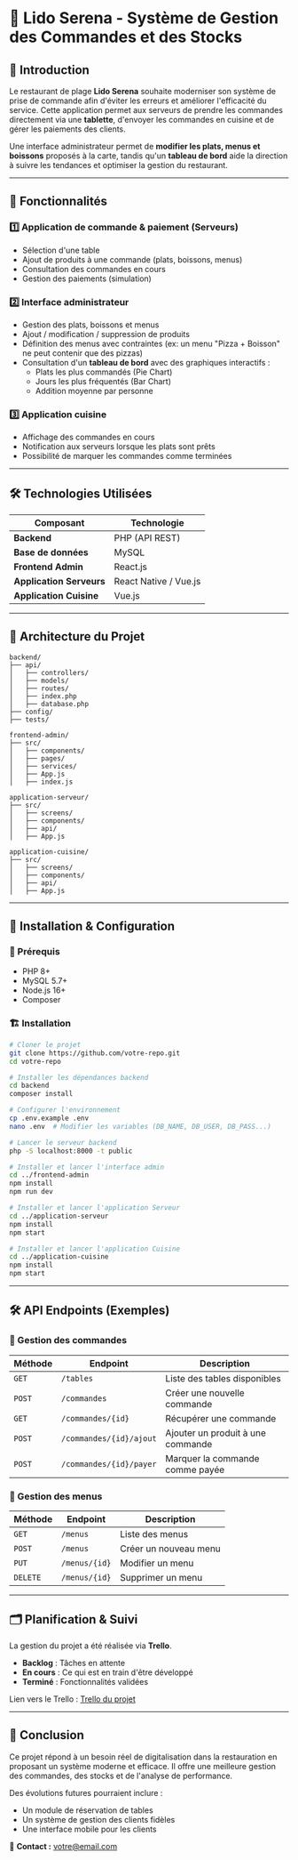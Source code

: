 # 📌 Lido Serena - Système de Gestion des Commandes et des Stocks

## 📖 Introduction
Le restaurant de plage **Lido Serena** souhaite moderniser son système de prise de commande afin d'éviter les erreurs et améliorer l'efficacité du service. Cette application permet aux serveurs de prendre les commandes directement via une **tablette**, d'envoyer les commandes en cuisine et de gérer les paiements des clients. 

Une interface administrateur permet de **modifier les plats, menus et boissons** proposés à la carte, tandis qu'un **tableau de bord** aide la direction à suivre les tendances et optimiser la gestion du restaurant.

---

## 🎯 Fonctionnalités

### 1️⃣ Application de commande & paiement (Serveurs)
- Sélection d'une table
- Ajout de produits à une commande (plats, boissons, menus)
- Consultation des commandes en cours
- Gestion des paiements (simulation)

### 2️⃣ Interface administrateur
- Gestion des plats, boissons et menus 
- Ajout / modification / suppression de produits
- Définition des menus avec contraintes (ex: un menu "Pizza + Boisson" ne peut contenir que des pizzas)
- Consultation d'un **tableau de bord** avec des graphiques interactifs :
  - Plats les plus commandés (Pie Chart)
  - Jours les plus fréquentés (Bar Chart)
  - Addition moyenne par personne

### 3️⃣ Application cuisine
- Affichage des commandes en cours
- Notification aux serveurs lorsque les plats sont prêts
- Possibilité de marquer les commandes comme terminées

---

## 🛠️ Technologies Utilisées
| Composant              | Technologie |
|------------------------|-------------|
| **Backend**           | PHP (API REST) |
| **Base de données**  | MySQL       |
| **Frontend Admin**    | React.js    |
| **Application Serveurs** | React Native / Vue.js |
| **Application Cuisine** | Vue.js     |

---

## 📂 Architecture du Projet
```
backend/
├── api/
│   ├── controllers/
│   ├── models/
│   ├── routes/
│   ├── index.php
│   ├── database.php
├── config/
├── tests/

frontend-admin/
├── src/
│   ├── components/
│   ├── pages/
│   ├── services/
│   ├── App.js
│   ├── index.js

application-serveur/
├── src/
│   ├── screens/
│   ├── components/
│   ├── api/
│   ├── App.js

application-cuisine/
├── src/
│   ├── screens/
│   ├── components/
│   ├── api/
│   ├── App.js
```

---

## 🚀 Installation & Configuration

### 📌 Prérequis
- PHP 8+
- MySQL 5.7+
- Node.js 16+
- Composer

### 🏗️ Installation
```bash
# Cloner le projet
git clone https://github.com/votre-repo.git
cd votre-repo

# Installer les dépendances backend
cd backend
composer install

# Configurer l'environnement
cp .env.example .env
nano .env  # Modifier les variables (DB_NAME, DB_USER, DB_PASS...)

# Lancer le serveur backend
php -S localhost:8000 -t public
```

```bash
# Installer et lancer l'interface admin
cd ../frontend-admin
npm install
npm run dev
```

```bash
# Installer et lancer l'application Serveur
cd ../application-serveur
npm install
npm start
```

```bash
# Installer et lancer l'application Cuisine
cd ../application-cuisine
npm install
npm start
```

---

## 🛠️ API Endpoints (Exemples)

### 📌 Gestion des commandes
| Méthode | Endpoint                | Description |
|----------|-------------------------|-------------|
| `GET`    | `/tables`                | Liste des tables disponibles |
| `POST`   | `/commandes`             | Créer une nouvelle commande |
| `GET`    | `/commandes/{id}`        | Récupérer une commande |
| `POST`   | `/commandes/{id}/ajout`  | Ajouter un produit à une commande |
| `POST`   | `/commandes/{id}/payer`  | Marquer la commande comme payée |

### 📌 Gestion des menus
| Méthode | Endpoint                 | Description |
|----------|--------------------------|-------------|
| `GET`    | `/menus`                 | Liste des menus |
| `POST`   | `/menus`                 | Créer un nouveau menu |
| `PUT`    | `/menus/{id}`            | Modifier un menu |
| `DELETE` | `/menus/{id}`            | Supprimer un menu |

---

## 🗂️ Planification & Suivi
La gestion du projet a été réalisée via **Trello**.
- **Backlog** : Tâches en attente
- **En cours** : Ce qui est en train d'être développé
- **Terminé** : Fonctionnalités validées

Lien vers le Trello : [Trello du projet](https://trello.com/)

---

## 📜 Conclusion
Ce projet répond à un besoin réel de digitalisation dans la restauration en proposant un système moderne et efficace. Il offre une meilleure gestion des commandes, des stocks et de l'analyse de performance.

Des évolutions futures pourraient inclure :
- Un module de réservation de tables
- Un système de gestion des clients fidèles
- Une interface mobile pour les clients

📩 **Contact :** [votre@email.com](mailto:votre@email.com)
